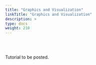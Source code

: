 ```yaml
---
title: "Graphics and Visualization"
linkTitle: "Graphics and Visualization"
description: >
type: docs
weight: 210
---
```


<br></br>

Tutorial to be posted.





